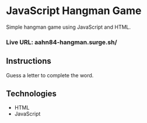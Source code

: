 # JavaScript Hangman Game
Simple hangman game using JavaScript and HTML.

### Live URL: aahn84-hangman.surge.sh/

## Instructions
Guess a letter to complete the word.

## Technologies
- HTML
- JavaScript
